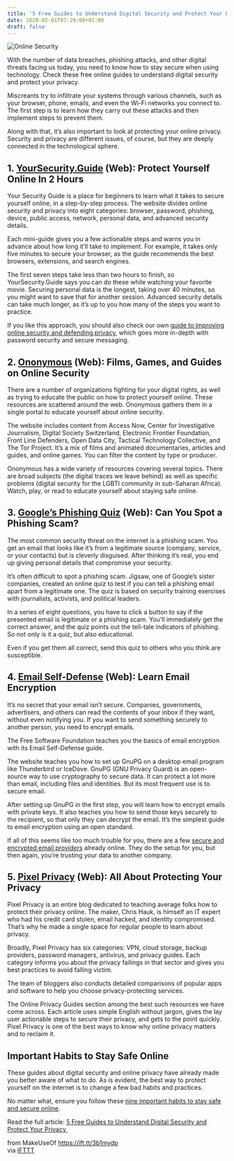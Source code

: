 ```yaml
---
title: '5 Free Guides to Understand Digital Security and Protect Your Privacy '
date: 2020-02-01T07:29:00+01:00
draft: false
---
```


![Online Security](https://static.makeuseof.com/wp-content/uploads/2020/01/Online-Security.jpg)

With the number of data breaches, phishing attacks, and other digital threats facing us today, you need to know how to stay secure when using technology. Check these free online guides to understand digital security and protect your privacy.

Miscreants try to infiltrate your systems through various channels, such as your browser, phone, emails, and even the Wi-Fi networks you connect to. The first step is to learn how they carry out these attacks and then implement steps to prevent them.

Along with that, it’s also important to look at protecting your online privacy. Security and privacy are different issues, of course, but they are deeply connected in the technological sphere.

1\. [YourSecurity.Guide](https://yoursecurity.guide/) (Web): Protect Yourself Online In 2 Hours
-----------------------------------------------------------------------------------------------

Your Security Guide is a place for beginners to learn what it takes to secure yourself online, in a step-by-step process. The website divides online security and privacy into eight categories: browser, password, phishing, device, public access, network, personal data, and advanced security details.

Each mini-guide gives you a few actionable steps and warns you in advance about how long it’ll take to implement. For example, it takes only five minutes to secure your browser, as the guide recommends the best browsers, extensions, and search engines.

The first seven steps take less than two hours to finish, so YourSecurity.Guide says you can do these while watching your favorite movie. Securing personal data is the longest, taking over 40 minutes, so you might want to save that for another session. Advanced security details can take much longer, as it’s up to you how many of the steps you want to practice.

If you like this approach, you should also check our own [guide to improving online security and defending privacy](//www.makeuseof.com/tag/improve-online-security-defend-privacy/), which goes more in-depth with password security and secure messaging.

2\. [Ononymous](https://ononymous.org/) (Web): Films, Games, and Guides on Online Security
------------------------------------------------------------------------------------------

There are a number of organizations fighting for your digital rights, as well as trying to educate the public on how to protect yourself online. These resources are scattered around the web. Ononymous gathers them in a single portal to educate yourself about online security.

The website includes content from Access Now, Center for Investigative Journalism, Digital Society Switzerland, Electronic Frontier Foundation, Front Line Defenders, Open Data City, Tactical Technology Collective, and The Tor Project. It’s a mix of films and animated documentaries, articles and guides, and online games. You can filter the content by type or producer.

Ononymous has a wide variety of resources covering several topics. There are broad subjects (the digital traces we leave behind) as well as specific problems (digital security for the LGBTI community in sub-Saharan Africa). Watch, play, or read to educate yourself about staying safe online.

3\. [Google’s Phishing Quiz](https://phishingquiz.withgoogle.com/) (Web): Can You Spot a Phishing Scam?
-------------------------------------------------------------------------------------------------------

The most common security threat on the internet is a phishing scam. You get an email that looks like it’s from a legitimate source (company, service, or your contacts) but is cleverly disguised. After thinking it’s real, you end up giving personal details that compromise your security.

It’s often difficult to spot a phishing scam. Jigsaw, one of Google’s sister companies, created an online quiz to test if you can tell a phishing email apart from a legitimate one. The quiz is based on security training exercises with journalists, activists, and political leaders.

In a series of eight questions, you have to click a button to say if the presented email is legitimate or a phishing scam. You’ll immediately get the correct answer, and the quiz points out the tell-tale indicators of phishing. So not only is it a quiz, but also educational.

Even if you get them all correct, send this quiz to others who you think are susceptible.

4\. [Email Self-Defense](https://emailselfdefense.fsf.org/en/) (Web): Learn Email Encryption
--------------------------------------------------------------------------------------------

It’s no secret that your email isn’t secure. Companies, governments, advertisers, and others can read the contents of your inbox if they want, without even notifying you. If you want to send something securely to another person, you need to encrypt emails.

The Free Software Foundation teaches you the basics of email encryption with its Email Self-Defense guide.

The website teaches you how to set up GnuPG on a desktop email program like Thunderbird or IceDove. GnuPG (GNU Privacy Guard) is an open-source way to use cryptography to secure data. It can protect a lot more than email, including files and identities. But its most frequent use is to secure email.

After setting up GnuPG in the first step, you will learn how to encrypt emails with private keys. It also teaches you how to send those keys securely to the recipient, so that only they can decrypt the email. It’s the simplest guide to email encryption using an open standard.

If all of this seems like too much trouble for you, there are a few [secure and encrypted email providers](//www.makeuseof.com/tag/3-secure-encrypted-email-providers-online/) already online. They do the setup for you, but then again, you’re trusting your data to another company.

5\. [Pixel Privacy](https://pixelprivacy.com/) (Web): All About Protecting Your Privacy
---------------------------------------------------------------------------------------

Pixel Privacy is an entire blog dedicated to teaching average folks how to protect their privacy online. The maker, Chris Hauk, is himself an IT expert who had his credit card stolen, email hacked, and identity compromised. That’s why he made a single space for regular people to learn about privacy.

Broadly, Pixel Privacy has six categories: VPN, cloud storage, backup providers, password managers, antivirus, and privacy guides. Each category informs you about the privacy failings in that sector and gives you best practices to avoid falling victim.

The team of bloggers also conducts detailed comparisons of popular apps and software to help you choose privacy-protecting services.

The Online Privacy Guides section among the best such resources we have come across. Each article uses simple English without jargon, gives the lay user actionable steps to secure their privacy, and gets to the point quickly. Pixel Privacy is one of the best ways to know why online privacy matters and to reclaim it.

Important Habits to Stay Safe Online
------------------------------------

These guides about digital security and online privacy have already made you better aware of what to do. As is evident, the best way to protect yourself on the internet is to change a few bad habits and practices.

No matter what, ensure you follow these [nine important habits to stay safe and secure online](//www.makeuseof.com/tag/stay-safe-secure-online/).

Read the full article: [5 Free Guides to Understand Digital Security and Protect Your Privacy ](https://www.makeuseof.com/tag/free-guides-understand-digital-security-protect-privacy/)

  
  
from MakeUseOf https://ift.tt/3b1mydp  
via [IFTTT](https://ifttt.com/?ref=da&site=blogger)